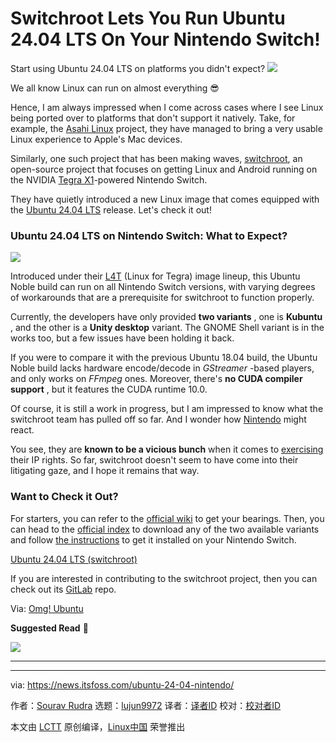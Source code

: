 [#]: subject: "Switchroot Lets You Run Ubuntu 24.04 LTS On Your Nintendo Switch!"
[#]: via: "https://news.itsfoss.com/ubuntu-24-04-nintendo/"
[#]: author: "Sourav Rudra https://news.itsfoss.com/author/sourav/"
[#]: collector: "lujun9972/lctt-scripts-1705972010"
[#]: translator: " "
[#]: reviewer: " "
[#]: publisher: " "
[#]: url: " "

Switchroot Lets You Run Ubuntu 24.04 LTS On Your Nintendo Switch!
======
Start using Ubuntu 24.04 LTS on platforms you didn't expect?
[![][1]][2]

We all know Linux can run on almost everything 😎

Hence, I am always impressed when I come across cases where I see Linux being ported over to platforms that don't support it natively. Take, for example, the [Asahi Linux][3] project, they have managed to bring a very usable Linux experience to Apple's Mac devices.

Similarly, one such project that has been making waves, [switchroot][4], an open-source project that focuses on getting Linux and Android running on the NVIDIA [Tegra X1][5]-powered Nintendo Switch.

They have quietly introduced a new Linux image that comes equipped with the [Ubuntu 24.04 LTS][6] release. Let's check it out!

### Ubuntu 24.04 LTS on Nintendo Switch: What to Expect?

![][7]

Introduced under their [L4T][8] (Linux for Tegra) image lineup, this Ubuntu Noble build can run on all Nintendo Switch versions, with varying degrees of workarounds that are a prerequisite for switchroot to function properly.

Currently, the developers have only provided **two variants** , one is **Kubuntu** , and the other is a **Unity desktop** variant. The GNOME Shell variant is in the works too, but a few issues have been holding it back.

If you were to compare it with the previous Ubuntu 18.04 build, the Ubuntu Noble build lacks hardware encode/decode in _GStreamer_ -based players, and only works on _FFmpeg_ ones. Moreover, there's **no CUDA compiler support** , but it features the CUDA runtime 10.0.

Of course, it is still a work in progress, but I am impressed to know what the switchroot team has pulled off so far. And I wonder how [Nintendo][9] might react.

You see, they are **known to be a vicious bunch** when it comes to [exercising][10] their IP rights. So far, switchroot doesn't seem to have come into their litigating gaze, and I hope it remains that way.

### Want to Check it Out?

For starters, you can refer to the [official wiki][11] to get your bearings. Then, you can head to the [official index][12] to download any of the two available variants and follow [the instructions][13] to get it installed on your Nintendo Switch.

[Ubuntu 24.04 LTS (switchroot)][12]

If you are interested in contributing to the switchroot project, then you can check out its [GitLab][14] repo.

Via: [Omg! Ubuntu][15]

**Suggested Read** 📖

![][16]

* * *

--------------------------------------------------------------------------------

via: https://news.itsfoss.com/ubuntu-24-04-nintendo/

作者：[Sourav Rudra][a]
选题：[lujun9972][b]
译者：[译者ID](https://github.com/译者ID)
校对：[校对者ID](https://github.com/校对者ID)

本文由 [LCTT](https://github.com/LCTT/TranslateProject) 原创编译，[Linux中国](https://linux.cn/) 荣誉推出

[a]: https://news.itsfoss.com/author/sourav/
[b]: https://github.com/lujun9972
[1]: https://news.itsfoss.com/assets/images/pikapods.jpg
[2]: https://www.pikapods.com/?utm_campaign=banner-2024-05&utm_source=itsfoss
[3]: https://asahilinux.org/
[4]: https://switchroot.org/
[5]: https://developer.nvidia.com/content/tegra-x1
[6]: https://news.itsfoss.com/ubuntu-24-04-lts/
[7]: https://news.itsfoss.com/content/images/2024/05/switchroot.jpg
[8]: https://wiki.switchroot.org/wiki/linux/linux-distributions
[9]: https://www.nintendo.com/
[10]: https://www.polygon.com/24090351/nintendo-2-4-million-yuzu-switch-emulator-settlement-lawsuit
[11]: https://wiki.switchroot.org/wiki
[12]: https://download.switchroot.org/ubuntu-noble/
[13]: https://wiki.switchroot.org/wiki/linux/l4t-ubuntu-noble-installation-guide
[14]: https://gitlab.com/switchroot/
[15]: https://www.omgubuntu.co.uk/2024/05/ubuntu-24-04-nintendo-switch
[16]: https://news.itsfoss.com/content/images/size/w256h256/2022/08/android-chrome-192x192.png
